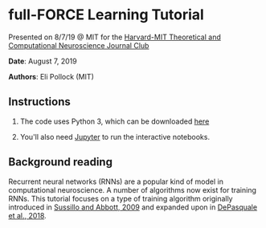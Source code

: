 # full-FORCE Learning Tutorial
Presented on 8/7/19 @ MIT for the [Harvard-MIT Theoretical and Computational Neuroscience Journal Club](https://compneurojc.github.io/)

**Date**: August 7, 2019

**Authors**: Eli Pollock (MIT)


## Instructions
1. The code uses Python 3, which can be downloaded [here](https://www.python.org/downloads/)

2. You'll also need [Jupyter](https://jupyter.org/) to run the interactive notebooks.

## Background reading
Recurrent neural networks (RNNs) are a popular kind of model in computational neuroscience. A number of algorithms now exist for training RNNs. This tutorial focuses on a type of training algorithm originally introduced in [Sussillo and Abbott, 2009](https://www.sciencedirect.com/science/article/pii/S0896627309005479?via%3Dihub) and expanded upon in [DePasquale et al., 2018](https://journals.plos.org/plosone/article?id=10.1371/journal.pone.0191527).
